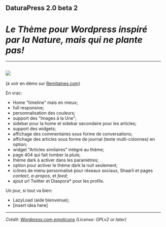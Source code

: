 ## DaturaPress 2.0 beta 2

# *Le Thème pour Wordpress inspiré par la Nature, mais qui ne plante pas!*
---

![](https://github.com/misterair/DaturaPress/blob/master/screenshot.png)
----

(à voir en démo sur [Remitaines.com](http://remitaines.com))


En vrac:
* Home "timeline" mais en mieux;
* full responsive;
* personnalisation des couleurs;
* support des "Images à la Une";
* sidebar pour la home et sidebar secondaire pour les articles;
* support des widgets;
* affichage des commentaires sous forme de conversations;
* affichage des articles sous forme de journal (texte multi-colonnes) en option;
* widget "Articles similaires" intégré au thème;
* page 404 qui fait tomber la pluie;
* thème dark à activer dans les paramètres;
* option pour activer le thème dark la nuit seulement;
* icônes de menu personnalisé pour réseaux sociaux, Shaarli et pages *contact*, *a-propos*, et *feed*;
* ajout url Twitter et Diaspora* pour les profils.


Un jour, si tout va bien:
* LazyLoad (aide bienvenue);
* [insert idea here]

---
*Crédit: [Wordpress.com emoticons](http://jannekevandorpe.com/2014/03/19/secret-new-wordpress-smileys/) (License: GPLv2 or later)*
